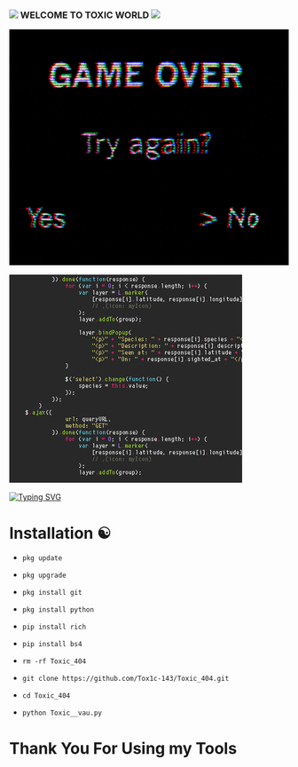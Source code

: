 <h3 align="left">
  <img src="https://emoji.discord.st/emojis/768b108d-274f-4f44-a634-8477b16efce7.gif" width="22">
WELCOME TO TOXIC WORLD 
  <img src="https://github.com/TOX1C-143/DUMP/edit/main/TOXIC/Screenshot_2024-03-31-03-33-28-034_com.termux.jpg" width="22">
</h3>

 

<img src="https://github.com/TOX1C-143/TOX1C-143/blob/main/Image/pinterestdownloader.com-1707863065.6401.gif" alt="" border="0" />

 

![Alt text](https://github.com/TOX1C-143/TOX1C-143/blob/main/Image/pinterestdownloader.com-1707863915.135713.gif)

 

[![Typing SVG](https://readme-typing-svg.herokuapp.com?font=Fira+Code&size=35&pause=1000&random=false&width=435&lines=TOXIC+143;IT'S+NOT+A+NAME;IT'S+BRAND+BRO)](https://git.io/typing-svg)

 

# Installation ☯️

 

- `pkg update` 

- `pkg upgrade`

- `pkg install git` 

- `pkg install python`

- `pip install rich`

- `pip install bs4`

- `rm -rf Toxic_404`

- `git clone https://github.com/Tox1c-143/Toxic_404.git`

- `cd Toxic_404 `

- `python Toxic__vau.py`

# Thank You For Using my Tools





